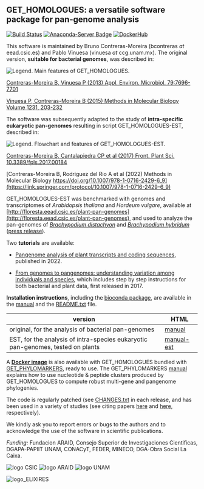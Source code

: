 ## GET_HOMOLOGUES: a versatile software package for pan-genome analysis

[![Build Status](https://app.travis-ci.com/eead-csic-compbio/get_homologues.svg?branch=master)](https://app.travis-ci.com/eead-csic-compbio/get_homologues)
[![Anaconda-Server Badge](https://anaconda.org/bioconda/get_homologues/badges/version.svg)](https://anaconda.org/bioconda/get_homologues)
[![DockerHub](https://badgen.net/badge/icon/docker?icon=docker&label)](https://hub.docker.com/r/csicunam/get_homologues)


This software is maintained by Bruno Contreras-Moreira (bcontreras _at_ eead.csic.es) and Pablo Vinuesa (vinuesa _at_ ccg.unam.mx). 
The original version, **suitable for bacterial genomes**, was described in:

![**Legend.** Main features of GET_HOMOLOGUES.](./pics/summary.jpg)

[Contreras-Moreira B, Vinuesa P (2013) Appl. Environ. Microbiol. 79:7696-7701](http://aem.asm.org/content/79/24/7696.long)

[Vinuesa P, Contreras-Moreira B (2015) Methods in Molecular Biology Volume 1231, 203-232](http://link.springer.com/protocol/10.1007%2F978-1-4939-1720-4_14)

The software was subsequently adapted to the study of **intra-specific eukaryotic pan-genomes** resulting in script GET_HOMOLOGUES-EST, described in:

![**Legend.** Flowchart and features of GET_HOMOLOGUES-EST.](./pics/EST.jpg)

[Contreras-Moreira B, Cantalapiedra CP et al (2017) Front. Plant Sci. 10.3389/fpls.2017.00184](http://journal.frontiersin.org/article/10.3389/fpls.2017.00184/full)

[Contreras-Moreira B, Rodriguez del Rio A et al (2022) Methods in Molecular Biology https://doi.org/10.1007/978-1-0716-2429-6_9](https://link.springer.com/protocol/10.1007/978-1-0716-2429-6_9)

GET_HOMOLOGUES-EST was benchmarked with genomes and transcriptomes of *Arabidopsis thaliana* and *Hordeum vulgare*, available at [http://floresta.eead.csic.es/plant-pan-genomes](http://floresta.eead.csic.es/plant-pan-genomes), and used to analyze the pan-genomes of [*Brachypodium distachyon*](https://brachypan.jgi.doe.gov) and [*Brachypodium hybridum*](http://floresta.eead.csic.es/plant-pan-genomes/Bhybridum) ([press release](https://jgi.doe.gov/more-the-merrier-making-case-for-plant-pan-genomes)).


Two **tutorials** are available:
* [Pangenome analysis of plant transcripts and coding sequences](http://eead-csic-compbio.github.io/get_homologues/plant_pangenome/protocol.html), published in 2022.

* [From genomes to pangenomes: understanding variation among individuals and species](http://eead-csic-compbio.github.io/get_homologues/tutorial/pangenome_tutorial.html), which includes step by step instructions for both bacterial and plant data, first released in 2017.
 

**Installation instructions**, including the [bioconda package](https://anaconda.org/bioconda/get_homologues), are available in the 
[manual](http://eead-csic-compbio.github.io/get_homologues/manual/manual.html#SECTION00030000000000000000) 
and the [README.txt](./README.txt) file.

|version|HTML|
|-------|----|
|original, for the analysis of bacterial pan-genomes|[manual](http://eead-csic-compbio.github.io/get_homologues/manual/)|
|EST, for the analysis of intra-species eukaryotic pan-genomes, tested on plants|[manual-est](http://eead-csic-compbio.github.io/get_homologues/manual-est/)|

A **[Docker image](https://hub.docker.com/r/csicunam/get_homologues)** is also available with GET_HOMOLOGUES 
bundled with [GET_PHYLOMARKERS](https://github.com/vinuesa/get_phylomarkers), ready to use. 
The GET_PHYLOMARKERS [manual](https://vinuesa.github.io/get_phylomarkers) 
explains how to use nucleotide & peptide clusters produced by GET_HOMOLOGUES to compute robust multi-gene and pangenome phylogenies.

The code is regularly patched (see [CHANGES.txt](./CHANGES.txt) in each release, and has been used in a variety of studies 
(see citing papers [here](https://scholar.google.es/scholar?start=0&hl=en&as_sdt=2005&cites=5259912818944685430) and 
[here](https://scholar.google.es/scholar?oi=bibs&hl=en&cites=14330917787074873427&as_sdt=5), respectively).

We kindly ask you to report errors or bugs to the authors and to acknowledge the use of the software in scientific publications.

*Funding:* Fundacion ARAID, Consejo Superior de Investigaciones Cientificas, DGAPA-PAPIIT UNAM, CONACyT, FEDER, MINECO, DGA-Obra Social La Caixa.

![logo CSIC](pics/logoCSIC.png) ![logo ARAID](pics/logoARAID.gif) ![logo UNAM](pics/logoUNAM.png) 

![logo_ELIXIRES](logoELIXIRES.png)



